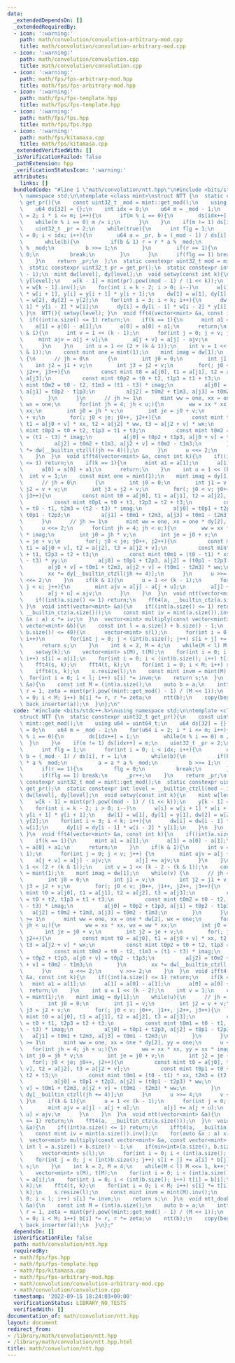 ```yaml
---
data:
  _extendedDependsOn: []
  _extendedRequiredBy:
  - icon: ':warning:'
    path: math/convolution/convolution-arbitrary-mod.cpp
    title: math/convolution/convolution-arbitrary-mod.cpp
  - icon: ':warning:'
    path: math/convolution/convolution.cpp
    title: math/convolution/convolution.cpp
  - icon: ':warning:'
    path: math/fps/fps-arbitrary-mod.hpp
    title: math/fps/fps-arbitrary-mod.hpp
  - icon: ':warning:'
    path: math/fps/fps-template.hpp
    title: math/fps/fps-template.hpp
  - icon: ':warning:'
    path: math/fps/fps.hpp
    title: math/fps/fps.hpp
  - icon: ':warning:'
    path: math/fps/kitamasa.cpp
    title: math/fps/kitamasa.cpp
  _extendedVerifiedWith: []
  _isVerificationFailed: false
  _pathExtension: hpp
  _verificationStatusIcon: ':warning:'
  attributes:
    links: []
  bundledCode: "#line 1 \"math/convolution/ntt.hpp\"\n#include <bits/stdc++.h>\nusing\
    \ namespace std;\n\ntemplate <class mint>\nstruct NTT {\n  static constexpr uint32_t\
    \ get_pr(){\n    const uint32_t _mod = mint::get_mod();\n    using u64 = uint64_t;\n\
    \    u64 ds[32] = {};\n    int idx = 0;\n    u64 m = _mod - 1;\n    for(u64 i\
    \ = 2; i * i <= m; i++){\n      if(m % i == 0){\n        ds[idx++] = i;\n    \
    \    while(m % i == 0) m /= i;\n      }\n    }\n    if(m != 1) ds[idx++] = m;\n\
    \    uint32_t _pr = 2;\n    while(true){\n      int flg = 1;\n      for(int i\
    \ = 0; i < idx; i++){\n        u64 a = _pr, b = (_mod - 1) / ds[i], r = 1;\n \
    \       while(b){\n          if(b & 1) r = r * a % _mod;\n          a = a * a\
    \ % _mod;\n          b >>= 1;\n        }\n        if(r == 1){\n          flg =\
    \ 0;\n          break;\n        }\n      }\n      if(flg == 1) break;\n      _pr++;\n\
    \    }\n    return _pr;\n  };\n  static constexpr uint32_t mod = mint::get_mod();\n\
    \  static constexpr uint32_t pr = get_pr();\n  static constexpr int level = __builtin_ctzll(mod\
    \ - 1);\n  mint dw[level], dy[level];\n  void setwy(const int k){\n    mint w[level],\
    \ y[level];\n    w[k - 1] = mint(pr).pow((mod - 1) / (1 << k));\n    y[k - 1]\
    \ = w[k - 1].inv();\n    for(int i = k - 2; i > 0; i--)\n      w[i] = w[i + 1]\
    \ * w[i + 1], y[i] = y[i + 1] * y[i + 1];\n    dw[1] = w[1], dy[1] = y[1], dw[2]\
    \ = w[2], dy[2] = y[2];\n    for(int i = 3; i < k; i++){\n      dw[i] = dw[i -\
    \ 1] * y[i - 2] * w[i];\n      dy[i] = dy[i - 1] * w[i - 2] * y[i];\n    }\n \
    \ }\n  NTT(){ setwy(level); }\n  void fft4(vector<mint> &a, const int k){\n  \
    \  if((int)a.size() <= 1) return;\n    if(k == 1){\n      mint a1 = a[1];\n  \
    \    a[1] = a[0] - a[1];\n      a[0] = a[0] + a1;\n      return;\n    }\n    if(k\
    \ & 1){\n      int v = 1 << (k - 1);\n      for(int j = 0; j < v; j++) {\n   \
    \     mint ajv = a[j + v];\n        a[j + v] = a[j] - ajv;\n        a[j] += ajv;\n\
    \      }\n    }\n    int u = 1 << (2 + (k & 1));\n    int v = 1 << (k - 2 - (k\
    \ & 1));\n    const mint one = mint(1);\n    mint imag = dw[1];\n    while(v)\
    \ {\n      // jh = 0\n      {\n        int j0 = 0;\n        int j1 = v;\n    \
    \    int j2 = j1 + v;\n        int j3 = j2 + v;\n        for(; j0 < v; j0++, j1++,\
    \ j2++, j3++){\n          const mint t0 = a[j0], t1 = a[j1], t2 = a[j2], t3 =\
    \ a[j3];\n          const mint t0p2 = t0 + t2, t1p3 = t1 + t3;\n          const\
    \ mint t0m2 = t0 - t2, t1m3 = (t1 - t3) * imag;\n          a[j0] = t0p2 + t1p3,\
    \ a[j1] = t0p2 - t1p3;\n          a[j2] = t0m2 + t1m3, a[j3] = t0m2 - t1m3;\n\
    \        }\n      }\n      // jh >= 1\n      mint ww = one, xx = one * dw[2],\
    \ wx = one;\n      for(int jh = 4; jh < u;){\n        ww = xx * xx, wx = ww *\
    \ xx;\n        int j0 = jh * v;\n        int je = j0 + v;\n        int j2 = je\
    \ + v;\n        for(; j0 < je; j0++, j2++){\n          const mint t0 = a[j0],\
    \ t1 = a[j0 + v] * xx, t2 = a[j2] * ww, t3 = a[j2 + v] * wx;\n          const\
    \ mint t0p2 = t0 + t2, t1p3 = t1 + t3;\n          const mint t0m2 = t0 - t2, t1m3\
    \ = (t1 - t3) * imag;\n          a[j0] = t0p2 + t1p3, a[j0 + v] = t0p2 - t1p3;\n\
    \          a[j2] = t0m2 + t1m3, a[j2 + v] = t0m2 - t1m3;\n        }\n        xx\
    \ *= dw[__builtin_ctzll((jh += 4))];\n      }\n      u <<= 2;\n      v >>= 2;\n\
    \    }\n  }\n  void ifft4(vector<mint> &a, const int k){\n    if((int)a.size()\
    \ <= 1) return;\n    if(k == 1){\n      mint a1 = a[1];\n      a[1] = a[0] - a[1];\n\
    \      a[0] = a[0] + a1;\n      return;\n    }\n    int u = 1 << (k - 2);\n  \
    \  int v = 1;\n    const mint one = mint(1);\n    mint imag = dy[1];\n    while(u){\n\
    \      // jh = 0\n      {\n        int j0 = 0;\n        int j1 = v;\n        int\
    \ j2 = v + v;\n        int j3 = j2 + v;\n        for(; j0 < v; j0++, j1++, j2++,\
    \ j3++){\n          const mint t0 = a[j0], t1 = a[j1], t2 = a[j2], t3 = a[j3];\n\
    \          const mint t0p1 = t0 + t1, t2p3 = t2 + t3;\n          const mint t0m1\
    \ = t0 - t1, t2m3 = (t2 - t3) * imag;\n          a[j0] = t0p1 + t2p3, a[j2] =\
    \ t0p1 - t2p3;\n          a[j1] = t0m1 + t2m3, a[j3] = t0m1 - t2m3;\n        }\n\
    \      }\n      // jh >= 1\n      mint ww = one, xx = one * dy[2], yy = one;\n\
    \      u <<= 2;\n      for(int jh = 4; jh < u;){\n        ww = xx * xx, yy = xx\
    \ * imag;\n        int j0 = jh * v;\n        int je = j0 + v;\n        int j2\
    \ = je + v;\n        for(; j0 < je; j0++, j2++){\n          const mint t0 = a[j0],\
    \ t1 = a[j0 + v], t2 = a[j2], t3 = a[j2 + v];\n          const mint t0p1 = t0\
    \ + t1, t2p3 = t2 + t3;\n          const mint t0m1 = (t0 - t1) * xx, t2m3 = (t2\
    \ - t3) * yy;\n          a[j0] = t0p1 + t2p3, a[j2] = (t0p1 - t2p3) * ww;\n  \
    \        a[j0 + v] = t0m1 + t2m3, a[j2 + v] = (t0m1 - t2m3) * ww;\n        }\n\
    \        xx *= dy[__builtin_ctzll(jh += 4)];\n      }\n      u >>= 4;\n      v\
    \ <<= 2;\n    }\n    if(k & 1){\n      u = 1 << (k - 1);\n      for(int j = 0;\
    \ j < u; j++){\n        mint ajv = a[j] - a[j + u];\n        a[j] += a[j + u];\n\
    \        a[j + u] = ajv;\n      }\n    }\n  }\n  void ntt(vector<mint> &a){\n\
    \    if((int)a.size() <= 1) return;\n    fft4(a, __builtin_ctz(a.size()));\n \
    \ }\n  void intt(vector<mint> &a){\n    if((int)a.size() <= 1) return;\n    ifft4(a,\
    \ __builtin_ctz(a.size()));\n    const mint iv = mint(a.size()).inv();\n    for(auto\
    \ &x : a) x *= iv;\n  }\n  vector<mint> multiply(const vector<mint> &a, const\
    \ vector<mint> &b){\n    const int l = a.size() + b.size() - 1;\n    if(min<int>(a.size(),\
    \ b.size()) <= 40){\n      vector<mint> s(l);\n      for(int i = 0; i < (int)a.size();\
    \ i++)\n        for(int j = 0; j < (int)b.size(); j++) s[i + j] += a[i] * b[j];\n\
    \      return s;\n    }\n    int k = 2, M = 4;\n    while(M < l) M <<= 1, k++;\n\
    \    setwy(k);\n    vector<mint> s(M), t(M);\n    for(int i = 0; i < (int)a.size();\
    \ i++) s[i] = a[i];\n    for(int i = 0; i < (int)b.size(); i++) t[i] = b[i];\n\
    \    fft4(s, k);\n    fft4(t, k);\n    for(int i = 0; i < M; i++) s[i] *= t[i];\n\
    \    ifft4(s, k);\n    s.resize(l);\n    const mint invm = mint(M).inv();\n  \
    \  for(int i = 0; i < l; i++) s[i] *= invm;\n    return s;\n  }\n  void ntt_doubling(vector<mint>\
    \ &a){\n    const int M = (int)a.size();\n    auto b = a;\n    intt(b);\n    mint\
    \ r = 1, zeta = mint(pr).pow((mint::get_mod() - 1) / (M << 1));\n    for(int i\
    \ = 0; i < M; i++) b[i] *= r, r *= zeta;\n    ntt(b);\n    copy(begin(b), end(b),\
    \ back_inserter(a));\n  }\n};\n"
  code: "#include <bits/stdc++.h>\nusing namespace std;\n\ntemplate <class mint>\n\
    struct NTT {\n  static constexpr uint32_t get_pr(){\n    const uint32_t _mod =\
    \ mint::get_mod();\n    using u64 = uint64_t;\n    u64 ds[32] = {};\n    int idx\
    \ = 0;\n    u64 m = _mod - 1;\n    for(u64 i = 2; i * i <= m; i++){\n      if(m\
    \ % i == 0){\n        ds[idx++] = i;\n        while(m % i == 0) m /= i;\n    \
    \  }\n    }\n    if(m != 1) ds[idx++] = m;\n    uint32_t _pr = 2;\n    while(true){\n\
    \      int flg = 1;\n      for(int i = 0; i < idx; i++){\n        u64 a = _pr,\
    \ b = (_mod - 1) / ds[i], r = 1;\n        while(b){\n          if(b & 1) r = r\
    \ * a % _mod;\n          a = a * a % _mod;\n          b >>= 1;\n        }\n  \
    \      if(r == 1){\n          flg = 0;\n          break;\n        }\n      }\n\
    \      if(flg == 1) break;\n      _pr++;\n    }\n    return _pr;\n  };\n  static\
    \ constexpr uint32_t mod = mint::get_mod();\n  static constexpr uint32_t pr =\
    \ get_pr();\n  static constexpr int level = __builtin_ctzll(mod - 1);\n  mint\
    \ dw[level], dy[level];\n  void setwy(const int k){\n    mint w[level], y[level];\n\
    \    w[k - 1] = mint(pr).pow((mod - 1) / (1 << k));\n    y[k - 1] = w[k - 1].inv();\n\
    \    for(int i = k - 2; i > 0; i--)\n      w[i] = w[i + 1] * w[i + 1], y[i] =\
    \ y[i + 1] * y[i + 1];\n    dw[1] = w[1], dy[1] = y[1], dw[2] = w[2], dy[2] =\
    \ y[2];\n    for(int i = 3; i < k; i++){\n      dw[i] = dw[i - 1] * y[i - 2] *\
    \ w[i];\n      dy[i] = dy[i - 1] * w[i - 2] * y[i];\n    }\n  }\n  NTT(){ setwy(level);\
    \ }\n  void fft4(vector<mint> &a, const int k){\n    if((int)a.size() <= 1) return;\n\
    \    if(k == 1){\n      mint a1 = a[1];\n      a[1] = a[0] - a[1];\n      a[0]\
    \ = a[0] + a1;\n      return;\n    }\n    if(k & 1){\n      int v = 1 << (k -\
    \ 1);\n      for(int j = 0; j < v; j++) {\n        mint ajv = a[j + v];\n    \
    \    a[j + v] = a[j] - ajv;\n        a[j] += ajv;\n      }\n    }\n    int u =\
    \ 1 << (2 + (k & 1));\n    int v = 1 << (k - 2 - (k & 1));\n    const mint one\
    \ = mint(1);\n    mint imag = dw[1];\n    while(v) {\n      // jh = 0\n      {\n\
    \        int j0 = 0;\n        int j1 = v;\n        int j2 = j1 + v;\n        int\
    \ j3 = j2 + v;\n        for(; j0 < v; j0++, j1++, j2++, j3++){\n          const\
    \ mint t0 = a[j0], t1 = a[j1], t2 = a[j2], t3 = a[j3];\n          const mint t0p2\
    \ = t0 + t2, t1p3 = t1 + t3;\n          const mint t0m2 = t0 - t2, t1m3 = (t1\
    \ - t3) * imag;\n          a[j0] = t0p2 + t1p3, a[j1] = t0p2 - t1p3;\n       \
    \   a[j2] = t0m2 + t1m3, a[j3] = t0m2 - t1m3;\n        }\n      }\n      // jh\
    \ >= 1\n      mint ww = one, xx = one * dw[2], wx = one;\n      for(int jh = 4;\
    \ jh < u;){\n        ww = xx * xx, wx = ww * xx;\n        int j0 = jh * v;\n \
    \       int je = j0 + v;\n        int j2 = je + v;\n        for(; j0 < je; j0++,\
    \ j2++){\n          const mint t0 = a[j0], t1 = a[j0 + v] * xx, t2 = a[j2] * ww,\
    \ t3 = a[j2 + v] * wx;\n          const mint t0p2 = t0 + t2, t1p3 = t1 + t3;\n\
    \          const mint t0m2 = t0 - t2, t1m3 = (t1 - t3) * imag;\n          a[j0]\
    \ = t0p2 + t1p3, a[j0 + v] = t0p2 - t1p3;\n          a[j2] = t0m2 + t1m3, a[j2\
    \ + v] = t0m2 - t1m3;\n        }\n        xx *= dw[__builtin_ctzll((jh += 4))];\n\
    \      }\n      u <<= 2;\n      v >>= 2;\n    }\n  }\n  void ifft4(vector<mint>\
    \ &a, const int k){\n    if((int)a.size() <= 1) return;\n    if(k == 1){\n   \
    \   mint a1 = a[1];\n      a[1] = a[0] - a[1];\n      a[0] = a[0] + a1;\n    \
    \  return;\n    }\n    int u = 1 << (k - 2);\n    int v = 1;\n    const mint one\
    \ = mint(1);\n    mint imag = dy[1];\n    while(u){\n      // jh = 0\n      {\n\
    \        int j0 = 0;\n        int j1 = v;\n        int j2 = v + v;\n        int\
    \ j3 = j2 + v;\n        for(; j0 < v; j0++, j1++, j2++, j3++){\n          const\
    \ mint t0 = a[j0], t1 = a[j1], t2 = a[j2], t3 = a[j3];\n          const mint t0p1\
    \ = t0 + t1, t2p3 = t2 + t3;\n          const mint t0m1 = t0 - t1, t2m3 = (t2\
    \ - t3) * imag;\n          a[j0] = t0p1 + t2p3, a[j2] = t0p1 - t2p3;\n       \
    \   a[j1] = t0m1 + t2m3, a[j3] = t0m1 - t2m3;\n        }\n      }\n      // jh\
    \ >= 1\n      mint ww = one, xx = one * dy[2], yy = one;\n      u <<= 2;\n   \
    \   for(int jh = 4; jh < u;){\n        ww = xx * xx, yy = xx * imag;\n       \
    \ int j0 = jh * v;\n        int je = j0 + v;\n        int j2 = je + v;\n     \
    \   for(; j0 < je; j0++, j2++){\n          const mint t0 = a[j0], t1 = a[j0 +\
    \ v], t2 = a[j2], t3 = a[j2 + v];\n          const mint t0p1 = t0 + t1, t2p3 =\
    \ t2 + t3;\n          const mint t0m1 = (t0 - t1) * xx, t2m3 = (t2 - t3) * yy;\n\
    \          a[j0] = t0p1 + t2p3, a[j2] = (t0p1 - t2p3) * ww;\n          a[j0 +\
    \ v] = t0m1 + t2m3, a[j2 + v] = (t0m1 - t2m3) * ww;\n        }\n        xx *=\
    \ dy[__builtin_ctzll(jh += 4)];\n      }\n      u >>= 4;\n      v <<= 2;\n   \
    \ }\n    if(k & 1){\n      u = 1 << (k - 1);\n      for(int j = 0; j < u; j++){\n\
    \        mint ajv = a[j] - a[j + u];\n        a[j] += a[j + u];\n        a[j +\
    \ u] = ajv;\n      }\n    }\n  }\n  void ntt(vector<mint> &a){\n    if((int)a.size()\
    \ <= 1) return;\n    fft4(a, __builtin_ctz(a.size()));\n  }\n  void intt(vector<mint>\
    \ &a){\n    if((int)a.size() <= 1) return;\n    ifft4(a, __builtin_ctz(a.size()));\n\
    \    const mint iv = mint(a.size()).inv();\n    for(auto &x : a) x *= iv;\n  }\n\
    \  vector<mint> multiply(const vector<mint> &a, const vector<mint> &b){\n    const\
    \ int l = a.size() + b.size() - 1;\n    if(min<int>(a.size(), b.size()) <= 40){\n\
    \      vector<mint> s(l);\n      for(int i = 0; i < (int)a.size(); i++)\n    \
    \    for(int j = 0; j < (int)b.size(); j++) s[i + j] += a[i] * b[j];\n      return\
    \ s;\n    }\n    int k = 2, M = 4;\n    while(M < l) M <<= 1, k++;\n    setwy(k);\n\
    \    vector<mint> s(M), t(M);\n    for(int i = 0; i < (int)a.size(); i++) s[i]\
    \ = a[i];\n    for(int i = 0; i < (int)b.size(); i++) t[i] = b[i];\n    fft4(s,\
    \ k);\n    fft4(t, k);\n    for(int i = 0; i < M; i++) s[i] *= t[i];\n    ifft4(s,\
    \ k);\n    s.resize(l);\n    const mint invm = mint(M).inv();\n    for(int i =\
    \ 0; i < l; i++) s[i] *= invm;\n    return s;\n  }\n  void ntt_doubling(vector<mint>\
    \ &a){\n    const int M = (int)a.size();\n    auto b = a;\n    intt(b);\n    mint\
    \ r = 1, zeta = mint(pr).pow((mint::get_mod() - 1) / (M << 1));\n    for(int i\
    \ = 0; i < M; i++) b[i] *= r, r *= zeta;\n    ntt(b);\n    copy(begin(b), end(b),\
    \ back_inserter(a));\n  }\n};"
  dependsOn: []
  isVerificationFile: false
  path: math/convolution/ntt.hpp
  requiredBy:
  - math/fps/fps.hpp
  - math/fps/fps-template.hpp
  - math/fps/kitamasa.cpp
  - math/fps/fps-arbitrary-mod.hpp
  - math/convolution/convolution-arbitrary-mod.cpp
  - math/convolution/convolution.cpp
  timestamp: '2022-09-15 18:24:03+09:00'
  verificationStatus: LIBRARY_NO_TESTS
  verifiedWith: []
documentation_of: math/convolution/ntt.hpp
layout: document
redirect_from:
- /library/math/convolution/ntt.hpp
- /library/math/convolution/ntt.hpp.html
title: math/convolution/ntt.hpp
---
```

